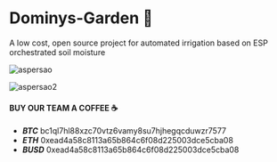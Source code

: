 ﻿# Dominys-Garden 🌿
 A low cost, open source project for automated irrigation based on ESP orchestrated soil moisture
 
 ![aspersao](https://blog.broto.com.br/wp-content/uploads/2022/03/irrigacao-por-aspersao.jpeg)
 
 ![aspersao2]( https://www.cptcursospresenciais.com.br/blog/wp-content/uploads/2020/03/Tipos-de-irriga%C3%A7%C3%A3o-artigo.jpg)


####  BUY OUR TEAM A COFFEE ☕ 
 - ***BTC*** bc1ql7hl88xzc70vtz6vamy8su7hjhegqcduwzr7577
- ***ETH*** 0xead4a58c8113a65b864c6f08d225003dce5cba08
- ***BUSD*** 0xead4a58c8113a65b864c6f08d225003dce5cba08
